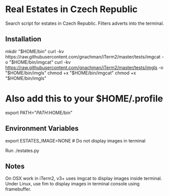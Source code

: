 Real Estates in Czech Republic
==============================

Search script for estates in Czech Republic. Filters adverts into the terminal.

Installation
------------

mkdir "$HOME/bin"
curl -kv https://raw.githubusercontent.com/gnachman/iTerm2/master/tests/imgcat -o "$HOME/bin/imgcat"
curl -kv https://raw.githubusercontent.com/gnachman/iTerm2/master/tests/imgls -o "$HOME/bin/imgls"
chmod +x "$HOME/bin/imgcat"
chmod +x "$HOME/bin/imgls"

# Also add this to your $HOME/.profile
export PATH="$PATH:$HOME/bin"

Environment Variables
---------------------
export ESTATES_IMAGE=NONE # Do not display images in terminal

Run
./estates.py

Notes
-----

On OSX work in iTerm2, v3+ uses imgcat to display images inside terminal. Under Linux, use fim to display images in terminal console using framebuffer.
